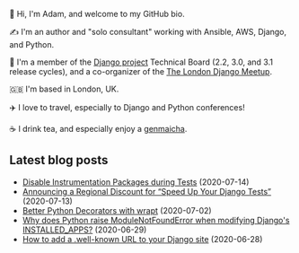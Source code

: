 <p>
  👋 Hi, I'm Adam, and welcome to my GitHub bio.
</p>
<p>
  ✍️ I'm an author and "solo consultant" working with Ansible, AWS, Django, and Python.
</p>
<p>
  🦄 I'm a member of the <a href="https://www.djangoproject.com/foundation/teams/">Django project</a> Technical Board (2.2, 3.0, and 3.1 release cycles),
  and a co-organizer of the <a href="https://www.djangolondon.com/">The London Django Meetup</a>.
</p>
<p>
  🇬🇧 I'm based in London, UK.
</p>
<p>
  ✈️ I love to travel, especially to Django and Python conferences!
</p>
<p>
  ☕️ I drink tea, and especially enjoy a <a href="https://en.wikipedia.org/wiki/Genmaicha">genmaicha</a>.
</p>

## Latest blog posts

* [Disable Instrumentation Packages during Tests](https://adamj.eu/tech/2020/07/14/disable-instrumentation-packages-during-tests/) (2020-07-14)
* [Announcing a Regional Discount for “Speed Up Your Django Tests”](https://adamj.eu/tech/2020/07/13/announcing-a-regional-discount-for-speed-up-your-django-tests/) (2020-07-13)
* [Better Python Decorators with wrapt](https://adamj.eu/tech/2020/07/02/better-python-decorators-with-wrapt/) (2020-07-02)
* [Why does Python raise ModuleNotFoundError when modifying Django's INSTALLED_APPS?](https://adamj.eu/tech/2020/06/29/why-does-python-raise-modulenotfounderror-when-modifying-installed-apps/) (2020-06-29)
* [How to add a .well-known URL to your Django site](https://adamj.eu/tech/2020/06/28/how-to-add-a-well-known-url-to-your-django-site/) (2020-06-28)